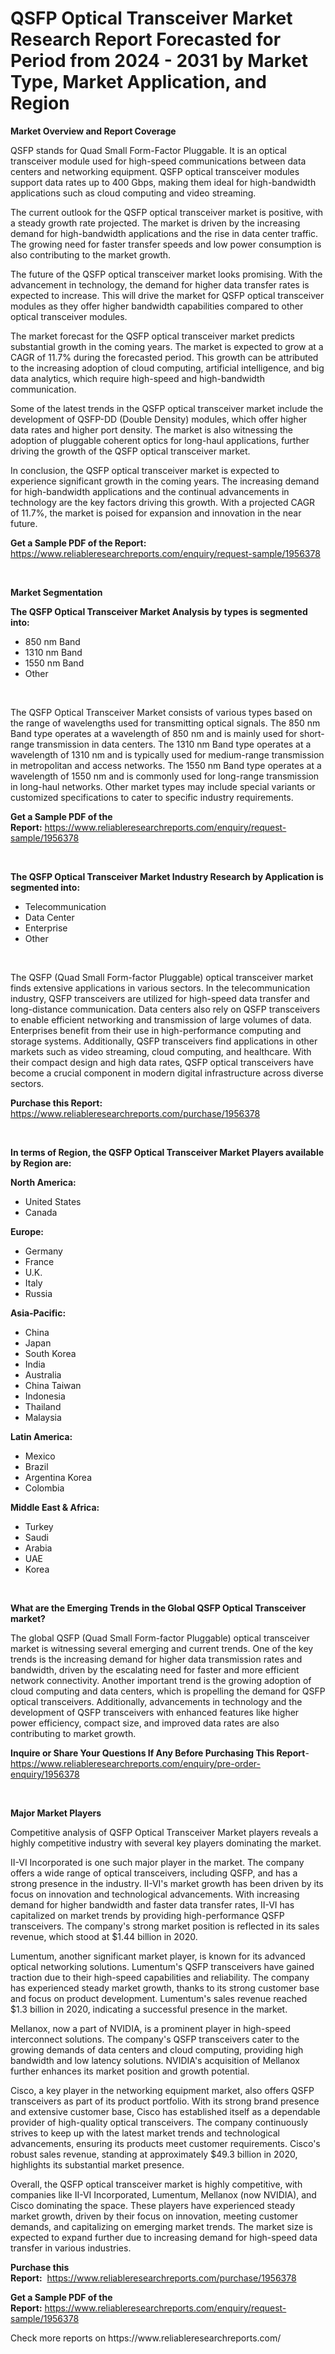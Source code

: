<p><h1>QSFP Optical Transceiver Market Research Report Forecasted for Period from 2024 -  2031 by Market Type, Market Application, and Region</h1></p><p><strong>Market Overview and Report Coverage</strong></p>
<p><p>QSFP stands for Quad Small Form-Factor Pluggable. It is an optical transceiver module used for high-speed communications between data centers and networking equipment. QSFP optical transceiver modules support data rates up to 400 Gbps, making them ideal for high-bandwidth applications such as cloud computing and video streaming.</p><p>The current outlook for the QSFP optical transceiver market is positive, with a steady growth rate projected. The market is driven by the increasing demand for high-bandwidth applications and the rise in data center traffic. The growing need for faster transfer speeds and low power consumption is also contributing to the market growth.</p><p>The future of the QSFP optical transceiver market looks promising. With the advancement in technology, the demand for higher data transfer rates is expected to increase. This will drive the market for QSFP optical transceiver modules as they offer higher bandwidth capabilities compared to other optical transceiver modules.</p><p>The market forecast for the QSFP optical transceiver market predicts substantial growth in the coming years. The market is expected to grow at a CAGR of 11.7% during the forecasted period. This growth can be attributed to the increasing adoption of cloud computing, artificial intelligence, and big data analytics, which require high-speed and high-bandwidth communication.</p><p>Some of the latest trends in the QSFP optical transceiver market include the development of QSFP-DD (Double Density) modules, which offer higher data rates and higher port density. The market is also witnessing the adoption of pluggable coherent optics for long-haul applications, further driving the growth of the QSFP optical transceiver market.</p><p>In conclusion, the QSFP optical transceiver market is expected to experience significant growth in the coming years. The increasing demand for high-bandwidth applications and the continual advancements in technology are the key factors driving this growth. With a projected CAGR of 11.7%, the market is poised for expansion and innovation in the near future.</p></p>
<p><strong>Get a Sample PDF of the Report:</strong> <a href="https://www.reliableresearchreports.com/enquiry/request-sample/1956378">https://www.reliableresearchreports.com/enquiry/request-sample/1956378</a></p>
<p>&nbsp;</p>
<p><strong>Market Segmentation</strong></p>
<p><strong>The QSFP Optical Transceiver Market Analysis by types is segmented into:</strong></p>
<p><ul><li>850 nm Band</li><li>1310 nm Band</li><li>1550 nm Band</li><li>Other</li></ul></p>
<p>&nbsp;</p>
<p><p>The QSFP Optical Transceiver Market consists of various types based on the range of wavelengths used for transmitting optical signals. The 850 nm Band type operates at a wavelength of 850 nm and is mainly used for short-range transmission in data centers. The 1310 nm Band type operates at a wavelength of 1310 nm and is typically used for medium-range transmission in metropolitan and access networks. The 1550 nm Band type operates at a wavelength of 1550 nm and is commonly used for long-range transmission in long-haul networks. Other market types may include special variants or customized specifications to cater to specific industry requirements.</p></p>
<p><strong>Get a Sample PDF of the Report:</strong>&nbsp;<a href="https://www.reliableresearchreports.com/enquiry/request-sample/1956378">https://www.reliableresearchreports.com/enquiry/request-sample/1956378</a></p>
<p>&nbsp;</p>
<p><strong>The QSFP Optical Transceiver Market Industry Research by Application is segmented into:</strong></p>
<p><ul><li>Telecommunication</li><li>Data Center</li><li>Enterprise</li><li>Other</li></ul></p>
<p>&nbsp;</p>
<p><p>The QSFP (Quad Small Form-factor Pluggable) optical transceiver market finds extensive applications in various sectors. In the telecommunication industry, QSFP transceivers are utilized for high-speed data transfer and long-distance communication. Data centers also rely on QSFP transceivers to enable efficient networking and transmission of large volumes of data. Enterprises benefit from their use in high-performance computing and storage systems. Additionally, QSFP transceivers find applications in other markets such as video streaming, cloud computing, and healthcare. With their compact design and high data rates, QSFP optical transceivers have become a crucial component in modern digital infrastructure across diverse sectors.</p></p>
<p><strong>Purchase this Report:</strong>&nbsp; <a href="https://www.reliableresearchreports.com/purchase/1956378">https://www.reliableresearchreports.com/purchase/1956378</a></p>
<p>&nbsp;</p>
<p><strong>In terms of Region, the QSFP Optical Transceiver Market Players available by Region are:</strong></p>
<p>
    <p> <strong> North America: </strong>
        <ul>
            <li>United States</li>
            <li>Canada</li>
        </ul>
        </p> 
    <p> <strong> Europe: </strong>
        <ul>
            <li>Germany</li>
            <li>France</li>
            <li>U.K.</li>
            <li>Italy</li>
            <li>Russia</li>
        </ul>
        </p> 
    <p> <strong> Asia-Pacific: </strong>
        <ul>
            <li>China</li>
            <li>Japan</li>
            <li>South Korea</li>
            <li>India</li>
            <li>Australia</li>
            <li>China Taiwan</li>
            <li>Indonesia</li>
            <li>Thailand</li>
            <li>Malaysia</li>
        </ul>
        </p> 
    <p> <strong> Latin America: </strong>
        <ul>
            <li>Mexico</li>
            <li>Brazil</li>
            <li>Argentina Korea</li>
            <li>Colombia</li>
        </ul>
        </p> 
    <p> <strong> Middle East & Africa: </strong>
        <ul>
            <li>Turkey</li>
            <li>Saudi</li>
            <li>Arabia</li>
            <li>UAE</li>
            <li>Korea</li>
        </ul>
    </p>
    </p>
<p>&nbsp;</p>
<p><strong>What are the Emerging Trends in the Global QSFP Optical Transceiver market?</strong></p>
<p><p>The global QSFP (Quad Small Form-factor Pluggable) optical transceiver market is witnessing several emerging and current trends. One of the key trends is the increasing demand for higher data transmission rates and bandwidth, driven by the escalating need for faster and more efficient network connectivity. Another important trend is the growing adoption of cloud computing and data centers, which is propelling the demand for QSFP optical transceivers. Additionally, advancements in technology and the development of QSFP transceivers with enhanced features like higher power efficiency, compact size, and improved data rates are also contributing to market growth.</p></p>
<p><strong>Inquire or Share Your Questions If Any Before Purchasing This Report</strong>- <a href="https://www.reliableresearchreports.com/enquiry/pre-order-enquiry/1956378">https://www.reliableresearchreports.com/enquiry/pre-order-enquiry/1956378</a></p>
<p>&nbsp;</p>
<p><strong>Major Market Players</strong></p>
<p><p>Competitive analysis of QSFP Optical Transceiver Market players reveals a highly competitive industry with several key players dominating the market. </p><p>II-VI Incorporated is one such major player in the market. The company offers a wide range of optical transceivers, including QSFP, and has a strong presence in the industry. II-VI's market growth has been driven by its focus on innovation and technological advancements. With increasing demand for higher bandwidth and faster data transfer rates, II-VI has capitalized on market trends by providing high-performance QSFP transceivers. The company's strong market position is reflected in its sales revenue, which stood at $1.44 billion in 2020. </p><p>Lumentum, another significant market player, is known for its advanced optical networking solutions. Lumentum's QSFP transceivers have gained traction due to their high-speed capabilities and reliability. The company has experienced steady market growth, thanks to its strong customer base and focus on product development. Lumentum's sales revenue reached $1.3 billion in 2020, indicating a successful presence in the market. </p><p>Mellanox, now a part of NVIDIA, is a prominent player in high-speed interconnect solutions. The company's QSFP transceivers cater to the growing demands of data centers and cloud computing, providing high bandwidth and low latency solutions. NVIDIA's acquisition of Mellanox further enhances its market position and growth potential. </p><p>Cisco, a key player in the networking equipment market, also offers QSFP transceivers as part of its product portfolio. With its strong brand presence and extensive customer base, Cisco has established itself as a dependable provider of high-quality optical transceivers. The company continuously strives to keep up with the latest market trends and technological advancements, ensuring its products meet customer requirements. Cisco's robust sales revenue, standing at approximately $49.3 billion in 2020, highlights its substantial market presence. </p><p>Overall, the QSFP optical transceiver market is highly competitive, with companies like II-VI Incorporated, Lumentum, Mellanox (now NVIDIA), and Cisco dominating the space. These players have experienced steady market growth, driven by their focus on innovation, meeting customer demands, and capitalizing on emerging market trends. The market size is expected to expand further due to increasing demand for high-speed data transfer in various industries.</p></p>
<p><strong>Purchase this Report:</strong>&nbsp;&nbsp;<a href="https://www.reliableresearchreports.com/purchase/1956378">https://www.reliableresearchreports.com/purchase/1956378</a></p>
<p></p>
<p><strong>Get a Sample PDF of the Report:</strong>&nbsp;<a href="https://www.reliableresearchreports.com/enquiry/request-sample/1956378">https://www.reliableresearchreports.com/enquiry/request-sample/1956378</a></p>
<p>Check more reports on https://www.reliableresearchreports.com/</p>